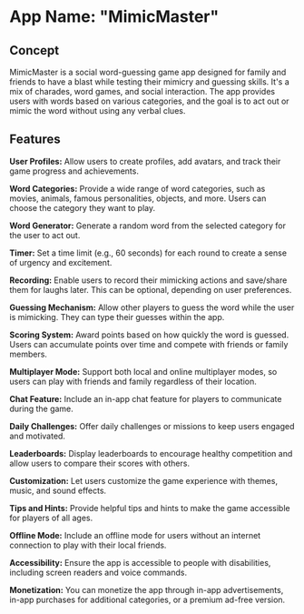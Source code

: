 # App Name: "MimicMaster"

## Concept

MimicMaster is a social word-guessing game app designed for family and friends to have a blast while testing their mimicry and guessing skills. It's a mix of charades, word games, and social interaction. The app provides users with words based on various categories, and the goal is to act out or mimic the word without using any verbal clues.

## Features

**User Profiles:** Allow users to create profiles, add avatars, and track their game progress and achievements.

**Word Categories:** Provide a wide range of word categories, such as movies, animals, famous personalities, objects, and more. Users can choose the category they want to play.

**Word Generator:** Generate a random word from the selected category for the user to act out.

**Timer:** Set a time limit (e.g., 60 seconds) for each round to create a sense of urgency and excitement.

**Recording:** Enable users to record their mimicking actions and save/share them for laughs later. This can be optional, depending on user preferences.

**Guessing Mechanism:** Allow other players to guess the word while the user is mimicking. They can type their guesses within the app.

**Scoring System:** Award points based on how quickly the word is guessed. Users can accumulate points over time and compete with friends or family members.

**Multiplayer Mode:** Support both local and online multiplayer modes, so users can play with friends and family regardless of their location.

**Chat Feature:** Include an in-app chat feature for players to communicate during the game.

**Daily Challenges:** Offer daily challenges or missions to keep users engaged and motivated.

**Leaderboards:** Display leaderboards to encourage healthy competition and allow users to compare their scores with others.

**Customization:** Let users customize the game experience with themes, music, and sound effects.

**Tips and Hints:** Provide helpful tips and hints to make the game accessible for players of all ages.

**Offline Mode:** Include an offline mode for users without an internet connection to play with their local friends.

**Accessibility:** Ensure the app is accessible to people with disabilities, including screen readers and voice commands.

**Monetization:** You can monetize the app through in-app advertisements, in-app purchases for additional categories, or a premium ad-free version.

